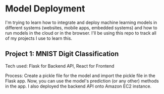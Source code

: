 # Model Deployment
I'm trying to learn how to integrate and deploy machine learning models in different systems (websites, mobile apps, embedded systems) and how to run models in the cloud or in the browser. 
I'll be using this repo to track all of my projects I use to learn this.

## Project 1: MNIST Digit Classification 
Tech used: Flask for Backend API, React for Frontend

Process: Create a pickle file for the model and import the pickle file in the Flask app. Now, you can use the model's prediction (or any other) methods in the app. I also deployed the backend API onto Amazon EC2 instance.
